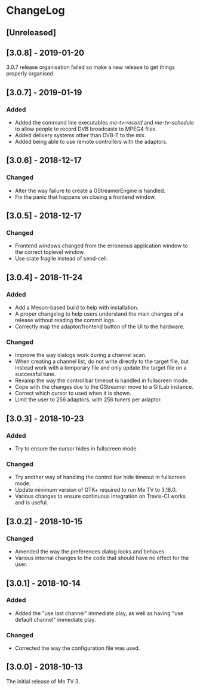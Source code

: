 # ChangeLog

## [Unreleased]

## [3.0.8] - 2019-01-20
3.0.7 release organisation failed so make a new release to get things properly organised.

## [3.0.7] - 2019-01-19
### Added
- Added the command line executables _me-tv-record_ and
  _me-tv-schedule_ to allow people to record DVB broadcasts to MPEG4 files.
- Added delivery systems other than DVB-T to the mix.
- Added being able to use remote controllers with the adaptors.

## [3.0.6] - 2018-12-17
### Changed
- Alter the way failure to create a GStreamerEngine is handled.
- Fix the panic that happens on closing a frontend window.

## [3.0.5] - 2018-12-17
### Changed
- Frontend windows changed from the erroneous application window to the correct
  toplevel window.
- Use crate fragile instead of send-cell.

## [3.0.4] - 2018-11-24
### Added
- Add a Meson-based build to help with installation.
- A proper changelog to help users understand the main changes of a release without reading the commit logs.
- Correctly map the adaptor/frontend button of the UI to the hardware.

### Changed
- Improve the way dialogs work during a channel scan.
- When creating a channel list, do not write directly to the target file, but instead work with a temporary
  file and only update the target file on a successful tune.
- Revamp the way the control bar timeout is handled in fullscreen mode.
- Cope with the changes due to the GStreamer move to a GitLab instance.
- Correct which cursor to used when it is shown.
- Limit the user to 256 adaptors, with 256 tuners per adaptor.

## [3.0.3] - 2018-10-23
### Added
- Try to ensure the cursor hides in fullscreen mode.

### Changed
- Try another way of handling the control bar hide timeout in fullscreen mode.
- Update minimum version of GTK+ required to run Me TV to 3.18.0.
- Various changes to ensure continuous integration on Travis-CI works and is useful.

## [3.0.2] - 2018-10-15
### Changed
- Amended the way the preferences dialog looks and behaves.
- Various internal changes to the code that should have no effect for the user.

## [3.0.1] - 2018-10-14
### Added
- Added the "use last channel" immediate play, as well as having "use default channel" immediate play.

### Changed
- Corrected the way the configuration file was used.

## [3.0.0] - 2018-10-13
The initial release of Me TV 3.
